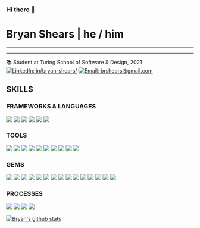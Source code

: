 ### Hi there 👋

<!--
**b-shears/b-shears** is a ✨ _special_ ✨ repository because its `README.md` (this file) appears on your GitHub profile.

Here are some ideas to get you started:

- 🔭 I’m currently working on ...
- 🌱 I’m currently learning ...
- 👯 I’m looking to collaborate on ...
- 🤔 I’m looking for help with ...
- 💬 Ask me about ...
- 📫 How to reach me: ...
- 😄 Pronouns: ...
- ⚡ Fun fact: ...
-->

# Bryan Shears | he / him <br/>

*** *** ***


*** *** ***
📚  Student at Turing School of Software & Design, 2021<br/>
[![LinkedIn: in/bryan-shears/][linkedin-badge]][LinkedIn]
[![Email: brshears@gmail.com][gmail-badge]][gmail]


## SKILLS
### FRAMEWORKS & LANGUAGES
<p>
  <img src="https://img.shields.io/badge/Ruby%20on%20Rails-417b80.svg?&style=for-the-badge&logo=rubyonrails&logoColor=white" />
  <img src="https://img.shields.io/badge/ruby%20-417b80.svg?&style=for-the-badge&logo=ruby&logoColor=white" />
  <img src="https://img.shields.io/badge/html5%20-417b80.svg?&style=for-the-badge&logo=html5&logoColor=white" />
  <img src="https://img.shields.io/badge/css3%20-417b80.svg?&style=for-the-badge&logo=css3&logoColor=white" />
  <img src="https://img.shields.io/badge/SQL%20-417b80.svg?style=for-the-badge&logo=SQL&logoColor=white" />
  <img src="https://img.shields.io/badge/ActiveRecord%20-417b80.svg?&style=for-the-badge&logo=rubyonrails&logoColor=white" />
</p>

### TOOLS 
<p>
  <img src="https://img.shields.io/badge/Atom-417b80.svg?&style=for-the-badge&logo=atom&logoColor=white" />
  <img src="https://img.shields.io/badge/git-417b80.svg?&style=for-the-badge&logo=git&logoColor=white" />
  <img src="https://img.shields.io/badge/GitHub-417b80.svg?&style=for-the-badge&logo=github&logoColor=white" />
  <img src="https://img.shields.io/badge/Heroku-417b80.svg?&style=for-the-badge&logo=heroku&logoColor=white" />
  <img src="https://img.shields.io/badge/hound-417b80.svg?&style=for-the-badge&logo=hound&logoColor=white" />
  <img src="https://img.shields.io/badge/PostgreSQL-417b80.svg?&style=for-the-badge&logo=postgresql&logoColor=white" />
  <img src="https://img.shields.io/badge/postico-417b80.svg?&style=for-the-badge&logo=Postico&logoColor=white" />
  <img src="https://img.shields.io/badge/Postman-417b80.svg?&style=for-the-badge&logo=postman&logoColor=white" />
  <img src="https://img.shields.io/badge/Slack-417b80.svg?&style=for-the-badge&logo=slack&logoColor=white" />
  <img src="https://img.shields.io/badge/circle--ci-417b80.svg?&style=for-the-badge&logo=circle&logoColor=white" />
</p>

### GEMS 
<p>
  <img src="https://img.shields.io/badge/bootstrap-417b80.svg?&style=for-the-badge&logo=bootstrap&logoColor=white" />
  <img src="https://img.shields.io/badge/capybara-417b80.svg?&style=for-the-badge&logo=rubygems&logoColor=white" />
  <img src="https://img.shields.io/badge/factorybot-417b80.svg?&style=for-the-badge&logo=rubygems&logoColor=white" />
  <img src="https://img.shields.io/badge/faker-417b80.svg?&style=for-the-badge&logo=rubygems&logoColor=white" />  
  <img src="https://img.shields.io/badge/faraday-417b80.svg?&style=for-the-badge&logo=rubygems&logoColor=white" />
  <img src="https://img.shields.io/badge/figaro-417b80.svg?&style=for-the-badge&logo=rubygems&logoColor=white" />
  <img src="https://img.shields.io/badge/launchy-417b80.svg?&style=for-the-badge&logo=rubygems&logoColor=white" />
  <img src="https://img.shields.io/badge/orderly-417b80.svg?&style=for-the-badge&logo=rubygems&logoColor=white" />
  <img src="https://img.shields.io/badge/pry-417b80.svg?&style=for-the-badge&logo=rubygems&logoColor=white" />
  <img src="https://img.shields.io/badge/rspec-417b80.svg?&style=for-the-badge&logo=rubygems&logoColor=white" />
  <img src="https://img.shields.io/badge/RuboCop-417b80.svg?&style=for-the-badge&logo=rubygems&logoColor=white" />
  <img src="https://img.shields.io/badge/shoulda--matchers-417b80.svg?&style=for-the-badge&logo=rubygems&logoColor=white" />
  <img src="https://img.shields.io/badge/simplecov-417b80.svg?&style=for-the-badge&logo=rubygems&logoColor=white" />
  <img src="https://img.shields.io/badge/vcr-417b80.svg?&style=for-the-badge&logo=rubygems&logoColor=white" />
  <img src="https://img.shields.io/badge/webmock-417b80.svg?&style=for-the-badge&logo=rubygems&logoColor=white" />
</p>

### PROCESSES
<p>
  <img src="https://img.shields.io/badge/OOP%20-417b80.svg?&style=for-the-badge&logo=OOP&logoColor=white" />
  <img src="https://img.shields.io/badge/TDD%20-417b80.svg?&style=for-the-badge&logo=TDD&logoColor=white" />
  <img src="https://img.shields.io/badge/MVC%20-417b80.svg?&style=for-the-badge&logo=MVC&logoColor=white" />
  <img src="https://img.shields.io/badge/REST-417b80.svg?&style=for-the-badge&logo=REST&logoColor=white" />
</p>

[![Bryan's github stats](https://github-readme-stats.vercel.app/api?username=b-shears)](https://github.com/b-shears/github-readme-stats)

[GitHub]: https://github.com/b-shears
[gmail]: mailto:brshears@gmail.com

[LinkedIn]: https://www.linkedin.com/in/b-shears/
[gmail-badge]: https://img.shields.io/badge/brshears@gmail.com-green?style=flat&logo=gmail&logoColor=white&color=white&labelColor=EA4335
[linkedin-badge]: https://img.shields.io/badge/Bryan--Shears-%23OpenToWork-green?style=flat&logo=Linkedin&logoColor=white&color=success&labelColor=0A66C2
